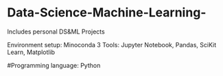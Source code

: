 # Data-Science-Machine-Learning-
Includes personal DS&amp;ML Projects 

Environment setup: Minoconda 3
Tools: Jupyter Notebook, Pandas, SciKit Learn, Matplotlib

#Programming language:
Python
